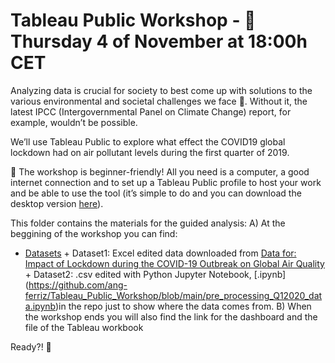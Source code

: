 # Tableau Public Workshop - 📍 Thursday 4 of November at 18:00h CET

Analyzing data is crucial for society to best come up with solutions to the various environmental and societal challenges we face 🎯. Without it, the latest IPCC (Intergovernmental Panel on Climate Change) report, for example, wouldn’t be possible.

We’ll use Tableau Public to explore what effect the COVID19 global lockdown had on air pollutant levels during the first quarter of 2019.

📌 The workshop is beginner-friendly! All you need is a computer, a good internet connection and to set up a Tableau Public profile to host your work and be able to use the tool (it’s simple to do and you can download the desktop version [here](https://public.tableau.com/s/)).

This folder contains the materials for the guided analysis:
A) At the beggining of the workshop you can find: 
+ [Datasets](https://github.com/ang-ferriz/Tableau_Public_Workshop/tree/main/Tableau_Public_Workshop/Datasets)
            + Dataset1: Excel edited data downloaded from [Data for: Impact of Lockdown during the COVID-19 Outbreak on Global Air Quality](https://data.mendeley.com/datasets/wwjnw24xvk/1)
            + Dataset2: .csv edited with Python Jupyter Notebook, [.ipynb] (https://github.com/ang-ferriz/Tableau_Public_Workshop/blob/main/pre_processing_Q12020_data.ipynb)in the repo just to show where the data comes from.
B) When the workshop ends you will also find the link for the dashboard and the file of the Tableau workbook

Ready?! 🙌

